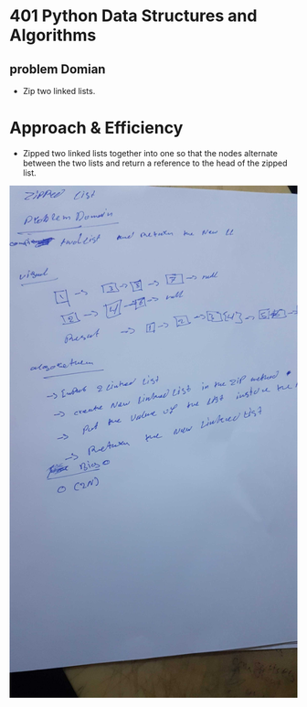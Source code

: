 # 401 Python Data Structures and Algorithms

## problem Domian
- Zip two linked lists.

# Approach & Efficiency
- Zipped two linked lists together into one so that the nodes alternate between the two lists and return a reference to the head of the zipped list.


![Zip](../assets/Zip-ll.jpg)
